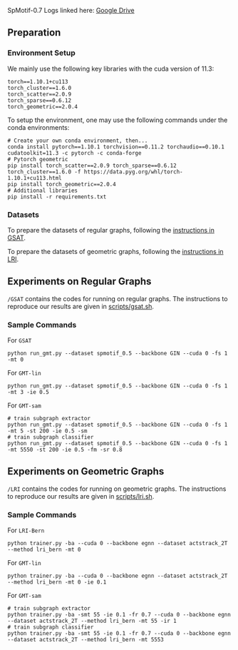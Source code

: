 SpMotif-0.7 Logs linked here: [Google Drive](https://drive.google.com/drive/folders/1fPsHZWV-GeazKkiC1md2W-dk81UAGXBr?usp=sharing)

## Preparation

### Environment Setup

We mainly use the following key libraries with the cuda version of 11.3:

```
torch==1.10.1+cu113
torch_cluster==1.6.0
torch_scatter==2.0.9
torch_sparse==0.6.12
torch_geometric==2.0.4
```

To setup the environment, one may use the following commands under the conda environments:

```
# Create your own conda environment, then...
conda install pytorch==1.10.1 torchvision==0.11.2 torchaudio==0.10.1 cudatoolkit=11.3 -c pytorch -c conda-forge
# Pytorch geometric
pip install torch_scatter==2.0.9 torch_sparse==0.6.12 torch_cluster==1.6.0 -f https://data.pyg.org/whl/torch-1.10.1+cu113.html
pip install torch_geometric==2.0.4
# Additional libraries
pip install -r requirements.txt
```

### Datasets

To prepare the datasets of regular graphs, following the [instructions in GSAT](https://github.com/Graph-COM/GSAT?tab=readme-ov-file#instructions-on-acquiring-datasets).

To prepare the datasets of geometric graphs, following the [instructions in LRI](https://github.com/Graph-COM/LRI?tab=readme-ov-file#datasets).

## Experiments on Regular Graphs

`/GSAT` contains the codes for running on regular graphs. The instructions to reproduce our results are given in [scripts/gsat.sh](scripts/gsat.sh).

### Sample Commands

For `GSAT`

```
python run_gmt.py --dataset spmotif_0.5 --backbone GIN --cuda 0 -fs 1 -mt 0
```

For `GMT-lin`

```
python run_gmt.py --dataset spmotif_0.5 --backbone GIN --cuda 0 -fs 1 -mt 3 -ie 0.5
```

For `GMT-sam`

```
# train subgraph extractor
python run_gmt.py --dataset spmotif_0.5 --backbone GIN --cuda 0 -fs 1 -mt 5 -st 200 -ie 0.5 -sm 
# train subgraph classifier
python run_gmt.py --dataset spmotif_0.5 --backbone GIN --cuda 0 -fs 1 -mt 5550 -st 200 -ie 0.5 -fm -sr 0.8
```

## Experiments on Geometric Graphs

`/LRI` contains the codes for running on geometric graphs. The instructions to reproduce our results are given in [scripts/lri.sh](scripts/lri.sh).

### Sample Commands

For `LRI-Bern`

```
python trainer.py -ba --cuda 0 --backbone egnn --dataset actstrack_2T --method lri_bern -mt 0
```

For `GMT-lin`

```
python trainer.py -ba --cuda 0 --backbone egnn --dataset actstrack_2T --method lri_bern -mt 0 -ie 0.1
```

For `GMT-sam`

```
# train subgraph extractor
python trainer.py -ba -smt 55 -ie 0.1 -fr 0.7 --cuda 0 --backbone egnn --dataset actstrack_2T --method lri_bern -mt 55 -ir 1
# train subgraph classifier
python trainer.py -ba -smt 55 -ie 0.1 -fr 0.7 --cuda 0 --backbone egnn --dataset actstrack_2T --method lri_bern -mt 5553
```

